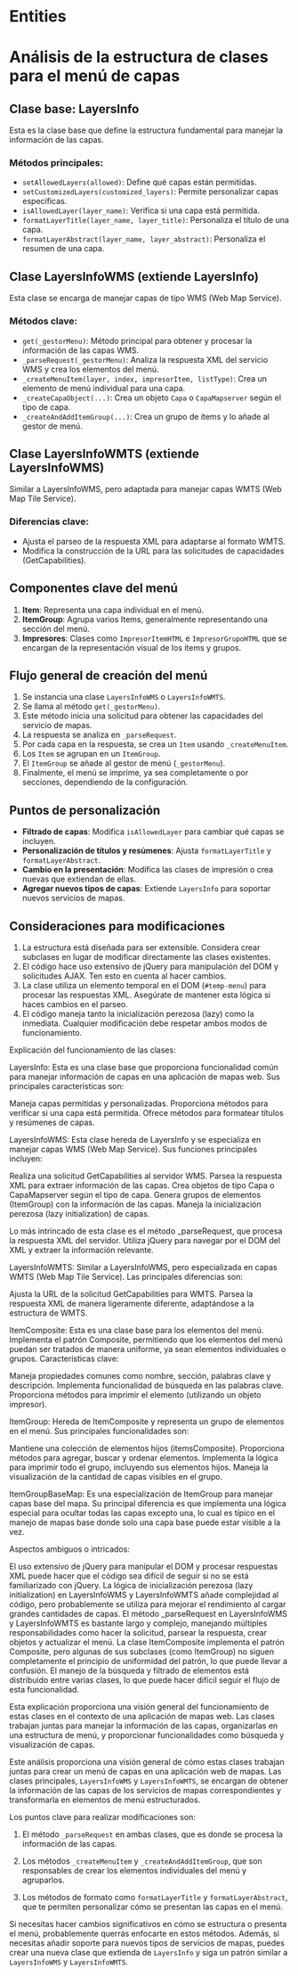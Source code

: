 # Entities
# Análisis de la estructura de clases para el menú de capas

## Clase base: LayersInfo

Esta es la clase base que define la estructura fundamental para manejar la información de las capas.

### Métodos principales:
- `setAllowedLayers(allowed)`: Define qué capas están permitidas.
- `setCustomizedLayers(customized_layers)`: Permite personalizar capas específicas.
- `isAllowedLayer(layer_name)`: Verifica si una capa está permitida.
- `formatLayerTitle(layer_name, layer_title)`: Personaliza el título de una capa.
- `formatLayerAbstract(layer_name, layer_abstract)`: Personaliza el resumen de una capa.

## Clase LayersInfoWMS (extiende LayersInfo)

Esta clase se encarga de manejar capas de tipo WMS (Web Map Service).

### Métodos clave:
- `get(_gestorMenu)`: Método principal para obtener y procesar la información de las capas WMS.
- `_parseRequest(_gestorMenu)`: Analiza la respuesta XML del servicio WMS y crea los elementos del menú.
- `_createMenuItem(layer, index, impresorItem, listType)`: Crea un elemento de menú individual para una capa.
- `_createCapaObject(...)`: Crea un objeto `Capa` o `CapaMapserver` según el tipo de capa.
- `_createAndAddItemGroup(...)`: Crea un grupo de ítems y lo añade al gestor de menú.

## Clase LayersInfoWMTS (extiende LayersInfoWMS)

Similar a LayersInfoWMS, pero adaptada para manejar capas WMTS (Web Map Tile Service).

### Diferencias clave:
- Ajusta el parseo de la respuesta XML para adaptarse al formato WMTS.
- Modifica la construcción de la URL para las solicitudes de capacidades (GetCapabilities).

## Componentes clave del menú

1. **Item**: Representa una capa individual en el menú.
2. **ItemGroup**: Agrupa varios Items, generalmente representando una sección del menú.
3. **Impresores**: Clases como `ImpresorItemHTML` e `ImpresorGrupoHTML` que se encargan de la representación visual de los ítems y grupos.

## Flujo general de creación del menú

1. Se instancia una clase `LayersInfoWMS` o `LayersInfoWMTS`.
2. Se llama al método `get(_gestorMenu)`.
3. Este método inicia una solicitud para obtener las capacidades del servicio de mapas.
4. La respuesta se analiza en `_parseRequest`.
5. Por cada capa en la respuesta, se crea un `Item` usando `_createMenuItem`.
6. Los `Item` se agrupan en un `ItemGroup`.
7. El `ItemGroup` se añade al gestor de menú (`_gestorMenu`).
8. Finalmente, el menú se imprime, ya sea completamente o por secciones, dependiendo de la configuración.

## Puntos de personalización

- **Filtrado de capas**: Modifica `isAllowedLayer` para cambiar qué capas se incluyen.
- **Personalización de títulos y resúmenes**: Ajusta `formatLayerTitle` y `formatLayerAbstract`.
- **Cambio en la presentación**: Modifica las clases de impresión o crea nuevas que extiendan de ellas.
- **Agregar nuevos tipos de capas**: Extiende `LayersInfo` para soportar nuevos servicios de mapas.

## Consideraciones para modificaciones

1. La estructura está diseñada para ser extensible. Considera crear subclases en lugar de modificar directamente las clases existentes.
2. El código hace uso extensivo de jQuery para manipulación del DOM y solicitudes AJAX. Ten esto en cuenta al hacer cambios.
3. La clase utiliza un elemento temporal en el DOM (`#temp-menu`) para procesar las respuestas XML. Asegúrate de mantener esta lógica si haces cambios en el parseo.
4. El código maneja tanto la inicialización perezosa (lazy) como la inmediata. Cualquier modificación debe respetar ambos modos de funcionamiento.
  
Explicación del funcionamiento de las clases:

LayersInfo:
Esta es una clase base que proporciona funcionalidad común para manejar información de capas en una aplicación de mapas web. Sus principales características son:


Maneja capas permitidas y personalizadas.
Proporciona métodos para verificar si una capa está permitida.
Ofrece métodos para formatear títulos y resúmenes de capas.


LayersInfoWMS:
Esta clase hereda de LayersInfo y se especializa en manejar capas WMS (Web Map Service). Sus funciones principales incluyen:


Realiza una solicitud GetCapabilities al servidor WMS.
Parsea la respuesta XML para extraer información de las capas.
Crea objetos de tipo Capa o CapaMapserver según el tipo de capa.
Genera grupos de elementos (ItemGroup) con la información de las capas.
Maneja la inicialización perezosa (lazy initialization) de capas.

Lo más intrincado de esta clase es el método _parseRequest, que procesa la respuesta XML del servidor. Utiliza jQuery para navegar por el DOM del XML y extraer la información relevante.

LayersInfoWMTS:
Similar a LayersInfoWMS, pero especializada en capas WMTS (Web Map Tile Service). Las principales diferencias son:


Ajusta la URL de la solicitud GetCapabilities para WMTS.
Parsea la respuesta XML de manera ligeramente diferente, adaptándose a la estructura de WMTS.


ItemComposite:
Esta es una clase base para los elementos del menú. Implementa el patrón Composite, permitiendo que los elementos del menú puedan ser tratados de manera uniforme, ya sean elementos individuales o grupos. Características clave:


Maneja propiedades comunes como nombre, sección, palabras clave y descripción.
Implementa funcionalidad de búsqueda en las palabras clave.
Proporciona métodos para imprimir el elemento (utilizando un objeto impresor).


ItemGroup:
Hereda de ItemComposite y representa un grupo de elementos en el menú. Sus principales funcionalidades son:


Mantiene una colección de elementos hijos (itemsComposite).
Proporciona métodos para agregar, buscar y ordenar elementos.
Implementa la lógica para imprimir todo el grupo, incluyendo sus elementos hijos.
Maneja la visualización de la cantidad de capas visibles en el grupo.


ItemGroupBaseMap:
Es una especialización de ItemGroup para manejar capas base del mapa. Su principal diferencia es que implementa una lógica especial para ocultar todas las capas excepto una, lo cual es típico en el manejo de mapas base donde solo una capa base puede estar visible a la vez.

Aspectos ambiguos o intricados:

El uso extensivo de jQuery para manipular el DOM y procesar respuestas XML puede hacer que el código sea difícil de seguir si no se está familiarizado con jQuery.
La lógica de inicialización perezosa (lazy initialization) en LayersInfoWMS y LayersInfoWMTS añade complejidad al código, pero probablemente se utiliza para mejorar el rendimiento al cargar grandes cantidades de capas.
El método _parseRequest en LayersInfoWMS y LayersInfoWMTS es bastante largo y complejo, manejando múltiples responsabilidades como hacer la solicitud, parsear la respuesta, crear objetos y actualizar el menú.
La clase ItemComposite implementa el patrón Composite, pero algunas de sus subclases (como ItemGroup) no siguen completamente el principio de uniformidad del patrón, lo que puede llevar a confusión.
El manejo de la búsqueda y filtrado de elementos está distribuido entre varias clases, lo que puede hacer difícil seguir el flujo de esta funcionalidad.



Esta explicación proporciona una visión general del funcionamiento de estas clases en el contexto de una aplicación de mapas web. Las clases trabajan juntas para manejar la información de las capas, organizarlas en una estructura de menú, y proporcionar funcionalidades como búsqueda y visualización de capas.



Este análisis proporciona una visión general de cómo estas clases trabajan juntas para crear un menú de capas en una aplicación web de mapas. Las clases principales, `LayersInfoWMS` y `LayersInfoWMTS`, se encargan de obtener la información de las capas de los servicios de mapas correspondientes y transformarla en elementos de menú estructurados.

  

Los puntos clave para realizar modificaciones son:

  

1. El método `_parseRequest` en ambas clases, que es donde se procesa la información de las capas.

2. Los métodos `_createMenuItem` y `_createAndAddItemGroup`, que son responsables de crear los elementos individuales del menú y agruparlos.

3. Los métodos de formato como `formatLayerTitle` y `formatLayerAbstract`, que te permiten personalizar cómo se presentan las capas en el menú.

  

Si necesitas hacer cambios significativos en cómo se estructura o presenta el menú, probablemente querrás enfocarte en estos métodos. Además, si necesitas añadir soporte para nuevos tipos de servicios de mapas, puedes crear una nueva clase que extienda de `LayersInfo` y siga un patrón similar a `LayersInfoWMS` y `LayersInfoWMTS`.

  
